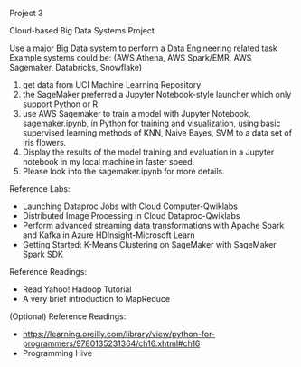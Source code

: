 Project 3

Cloud-based Big Data Systems Project

Use a major Big Data system to perform a Data Engineering related task
Example systems could be: (AWS Athena, AWS Spark/EMR, AWS Sagemaker, Databricks, Snowflake)

1. get data from UCI Machine Learning Repository
2. the SageMaker preferred a Jupyter Notebook-style launcher which only support Python or R
3. use AWS Sagemaker to train a model with Jupyter Notebook, sagemaker.ipynb, in Python for training and visualization, using basic supervised learning methods of KNN, Naive Bayes, SVM to a data set of iris flowers.
4. Display the results of the model training and evaluation in a Jupyter notebook in my local machine in faster speed.
5. Please look into the sagemaker.ipynb for more details.


Reference Labs:
- Launching Dataproc Jobs with Cloud Computer-Qwiklabs
- Distributed Image Processing in Cloud Dataproc-Qwiklabs
- Perform advanced streaming data transformations with Apache Spark and Kafka in Azure HDInsight-Microsoft Learn
- Getting Started: K-Means Clustering on SageMaker with SageMaker Spark SDK

Reference Readings:
- Read Yahoo! Hadoop Tutorial
- A very brief introduction to MapReduce

(Optional) Reference Readings:
- https://learning.oreilly.com/library/view/python-for-programmers/9780135231364/ch16.xhtml#ch16
- Programming Hive